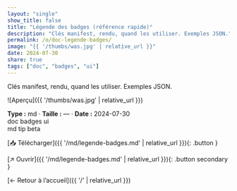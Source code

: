 ```yaml
---
layout: "single"
show_title: false
title: "Légende des badges (référence rapide)"
description: "Clés manifest, rendu, quand les utiliser. Exemples JSON."
permalink: /o/doc-legende-badges/
image: "{{ '/thumbs/was.jpg' | relative_url }}"
date: 2024-07-30
share: true
tags: ["doc", "badges", "ui"]
---
```



Clés manifest, rendu, quand les utiliser. Exemples JSON.

![Aperçu]({{ '/thumbs/was.jpg' | relative_url }})

<div class="info-box"><strong>Type :</strong> md · <strong>Taille :</strong> — · <strong>Date :</strong> 2024-07-30</div>

<div class="tags"><span class="tag">doc</span> <span class="tag">badges</span> <span class="tag">ui</span></div>

<div class="badges"><span class="badge">md</span> <span class="badge">tip</span> <span class="badge">beta</span></div>

[📥 Télécharger]({{ '/md/legende-badges.md' | relative_url }}){: .button }

[↗ Ouvrir]({{ '/md/legende-badges.md' | relative_url }}){: .button secondary }

[← Retour à l’accueil]({{ '/' | relative_url }})
